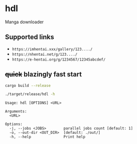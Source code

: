 # hdl

Manga downloader

## Supported links

- `https://imhentai.xxx/gallery/123..../`
- `https://nhentai.net/g/123..../`
- `https://e-hentai.org/g/1234567/12345abcdef/`

## ~~quick~~ blazingly fast start

```sh
cargo build --release

./target/release/hdl -h
```

```
Usage: hdl [OPTIONS] <URL>

Arguments:
  <URL>

Options:
  -j, --jobs <JOBS>        parallel jobs count [default: 1]
  -o, --out-dir <OUT_DIR>  [default: ./out/]
  -h, --help               Print help

```
